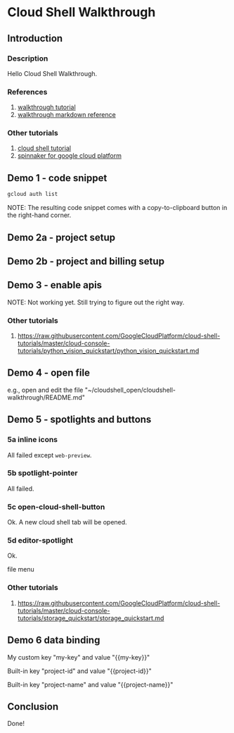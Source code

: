 # Cloud Shell Walkthrough

## Introduction

### Description

Hello Cloud Shell Walkthrough.

### References

1. [walkthrough tutorial](https://cloud.google.com/shell/docs/walkthroughs)
2. [walkthrough markdown reference](https://cloud.google.com/shell/docs/walkthrough-markdown-reference)

### Other tutorials

1. [cloud shell tutorial](https://github.com/GoogleCloudPlatform/cloud-shell-tutorials)
2. [spinnaker for google cloud platform](https://console.cloud.google.com/marketplace/details/google-cloud-platform/spinnaker)

## Demo 1 - code snippet

```bash
gcloud auth list
```

NOTE: The resulting code snippet comes with a copy-to-clipboard button in the right-hand corner.

## Demo 2a - project setup

<walkthrough-project-setup permissions="compute.instances.create"></walkthrough-project-setup>

## Demo 2b - project and billing setup

<walkthrough-project-billing-setup permissions="compute.instances.create"></walkthrough-project-billing-setup>

## Demo 3 - enable apis

NOTE: Not working yet. Still trying to figure out the right way.

<walkthrough-enable-apis apis="compute.googleapis.com,stackdriver.googleapis.com,vision.googleapis.com"></walkthrough-enable-apis>

### Other tutorials

1. https://raw.githubusercontent.com/GoogleCloudPlatform/cloud-shell-tutorials/master/cloud-console-tutorials/python_vision_quickstart/python_vision_quickstart.md

## Demo 4 - open file

e.g., open and edit the file "~/cloudshell_open/cloudshell-walkthrough/README.md"

<walkthrough-editor-open-file filePath="cloudshell_open/cloudshell-walkthrough/README.md" 
                              text="README.md">
</walkthrough-editor-open-file>

## Demo 5 - spotlights and buttons

### 5a inline icons

All failed except `web-preview`.

<walkthrough-cloud-shell-icon></walkthrough-cloud-shell-icon>
<walkthrough-web-preview-icon></walkthrough-web-preview-icon>
<walkthrough-cloud-shell-editor-icon></walkthrough-cloud-shell-editor-icon>
<walkthrough-nav-menu-icon></walkthrough-nav-menu-icon>
<walkthrough-notification-menu-icon></walkthrough-notification-menu-icon>
<walkthrough-pin-section-icon></walkthrough-pin-section-icon>
<walkthrough-conclusion-trophy></walkthrough-conclusion-trophy>

### 5b spotlight-pointer

All failed.

<walkthrough-spotlight-pointer spotlightId="console-nav-menu"
                               text="console-nav-menu">
</walkthrough-spotlight-pointer>

<walkthrough-spotlight-pointer spotlightId="devshell-activate-button"
                               text="devshell-activate-button">
</walkthrough-spotlight-pointer>

<walkthrough-spotlight-pointer spotlightId="devshell-web-editor-button"
                               text="devshell-web-editor-button">
</walkthrough-spotlight-pointer>

<walkthrough-spotlight-pointer spotlightId="devshell-web-preview-button"
                               text="devshell-web-preview-button">
</walkthrough-spotlight-pointer>

### 5c open-cloud-shell-button

Ok. A new cloud shell tab will be opened.

<walkthrough-open-cloud-shell-button></walkthrough-open-cloud-shell-button>

### 5d editor-spotlight

Ok.

<walkthrough-editor-spotlight spotlightId="fileMenu">file menu</walkthrough-editor-spotlight>

### Other tutorials

1. https://raw.githubusercontent.com/GoogleCloudPlatform/cloud-shell-tutorials/master/cloud-console-tutorials/storage_quickstart/storage_quickstart.md

## Demo 6 data binding

<walkthrough-watcher-constant key="my-key" value="Hello Google"></walkthrough-watcher-constant>

My custom key "my-key" and value "{{my-key}}"

Built-in key "project-id" and value "{{project-id}}"

Built-in key "project-name" and value "{{project-name}}"

## Conclusion

Done!

